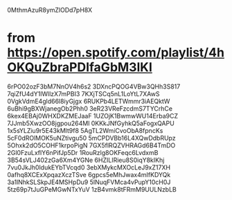 0MthmAzuR8ymZlODd7pH8X

# from https://open.spotify.com/playlist/4hOKQuZbraPDIfaGbM3lKI
6rPO02ozF3bM7NnOV4h6s2
3DXncPQOG4VBw3QHh3S817
7qiZfU4dY1lWllzX7mPBI3
7KXjTSCq5nL1LoYtL7XAwS
0VgkVdmE4gld66l8iyGjgx
6RUKPb4LETWmmr3iAEQktW
6uBhi9gBXWjanegOb2Phh0
3eR23VReFzcdmS7TYCrhCe
6kex4EBAj0WHXDKZMEJaaF
1UZOjK1BwmwWU14Erba9CZ
7JJmb5XwzOO8jgpou264Ml
0KKkJNfGyhkQ5aFogxQAPU
1x5sYLZiu9r5E43kMlt9f8
5AgTL2WmiCvoObA8fpncKs
5cF0dROlMOK5uNZtivgu50
5mCPDVBb16L4XQwDdbRUpz
5Ohxk2dO5COHF1krpoPigN
7GX5flRQZVHRAGd6B4TmDO
2Gl0FzuLxflY6nPifJp5Dr
1RouRzlg8OKFeqc6LvdxmB
3B54sVLJ402zGa6Xm4YGNe
6HZILIRieu8S0iqY8kIKhj
7vu0JkJh0ldukEYbTVcqd0
3ebXMykcMXOcLeJ9xZ17XH
0afhq8XCExXpqazXczTSve
6gpcs5eMhJwax4mIfKDYQk
3a1lNhkSLSkpJE4MSHpDu9
5lNuqFVMca4vPupY10cH0J
5tz69p7tJuGPeMGwNTxYuV
1zB4vmk8tFRmM9UULNzbLB
